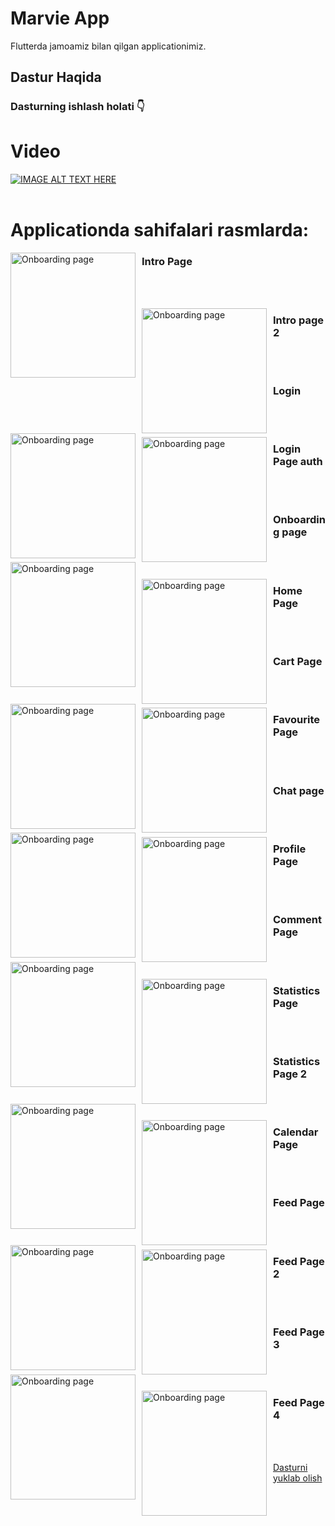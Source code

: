# Marvie App

Flutterda jamoamiz bilan qilgan applicationimiz.   

## Dastur Haqida
### Dasturning ishlash holati 👇

# Video

[![IMAGE ALT TEXT HERE](https://i.ibb.co/Tccm741/screen-marvie.png)](https://youtu.be/ZWHKI8Y3xKs)
</br>
</br>
# Applicationda sahifalari rasmlarda: 
<img src="https://i.ibb.co/fF1K4JN/1.jpg"
     alt="Onboarding page"
     style="float: left; margin-right: 10px;" width="200" />
 ### Intro Page
 </br>
 </br>
 
 <img src="https://i.ibb.co/nkMQjkv/2.jpg"
     alt="Onboarding page"
     style="float: left; margin-right: 10px;" width="200"/>
 ### Intro page 2
 </br>
 </br>
 
  <img src="https://i.ibb.co/MBFcHm4/3.jpg"
     alt="Onboarding page"
     style="float: left; margin-right: 10px;" width="200"/>
 ### Login
 </br>
 </br>
 
 <img src="https://i.ibb.co/tC1cnhM/4.jpg"
     alt="Onboarding page"
     style="float: left; margin-right: 10px;" width="200" />
 ### Login Page auth
 </br>
 </br>
 
 <img src="https://i.ibb.co/9TTkbCb/5.jpg"
     alt="Onboarding page"
     style="float: left; margin-right: 10px;" width="200" />
 ### Onboarding page
 </br>
 </br>
 
  <img src="https://i.ibb.co/gzw4R9y/6.jpg"
     alt="Onboarding page"
     style="float: left; margin-right: 10px;" width="200" />
 ### Home Page
 </br>
 </br>
 
 <img src="https://i.ibb.co/7VhW5hJ/7.jpg"
     alt="Onboarding page"
     style="float: left; margin-right: 10px;" width="200" />
 ### Cart Page
 </br>
 </br>
 
  <img src="https://i.ibb.co/gy8grvx/8.jpg"
     alt="Onboarding page"
     style="float: left; margin-right: 10px;" width="200" />
 ### Favourite Page
 </br>
 </br>
 
 <img src="https://i.ibb.co/LPFxRZ9/9.jpg"
     alt="Onboarding page"
     style="float: left; margin-right: 10px;" width="200" />
 ### Chat page
 </br>
 </br>
 
 <img src="https://i.ibb.co/XjBQQpS/10.jpg"
     alt="Onboarding page"
     style="float: left; margin-right: 10px;" width="200" />
 ### Profile Page 
 </br>
 </br>
 
 <img src="https://i.ibb.co/FzMm6WG/11.jpg"
     alt="Onboarding page"
     style="float: left; margin-right: 10px;" width="200" />
 ### Comment Page
 </br>
 </br>
 
  <img src="https://i.ibb.co/ysybmXD/12.jpg"
     alt="Onboarding page"
     style="float: left; margin-right: 10px;" width="200" />
 ### Statistics Page
 </br>
 </br>
 
 <img src="https://i.ibb.co/Gx5ZTTV/13.jpg"
     alt="Onboarding page"
     style="float: left; margin-right: 10px;" width="200" />
 ### Statistics Page 2
 </br>
 </br>
 
  <img src="https://i.ibb.co/wcDCTPK/14.jpg"
     alt="Onboarding page"
     style="float: left; margin-right: 10px;" width="200" />
 ### Calendar Page
 </br>
 </br>
  
  <img src="https://i.ibb.co/PgRqkW4/15.jpg"
     alt="Onboarding page"
     style="float: left; margin-right: 10px;" width="200" />
 ### Feed Page
 </br>
 </br>
  
  <img src="https://i.ibb.co/mrss9rt/16.jpg"
     alt="Onboarding page"
     style="float: left; margin-right: 10px;" width="200" />
 ### Feed Page 2
 </br>
 </br>
  
  <img src="https://i.ibb.co/HgCh77M/17.jpg"
     alt="Onboarding page"
     style="float: left; margin-right: 10px;" width="200" />
 ### Feed Page 3 
 </br>
 </br>
  
  <img src="https://i.ibb.co/6wRB5h0/18.jpg"
     alt="Onboarding page"
     style="float: left; margin-right: 10px;" width="200" />
 ### Feed Page 4
 </br>
 </br>
 
 
 <a href="https://github.com/asadbekdev/marvie_app/blob/main/marvie.apk" download>Dasturni yuklab olish</a>
    

